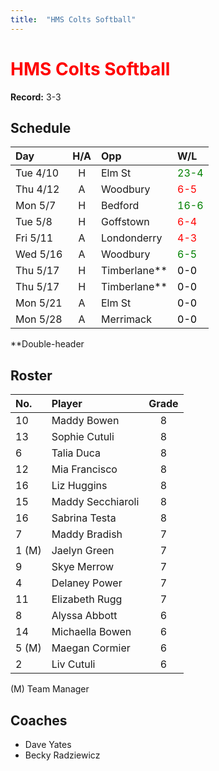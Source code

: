 ```yaml
---
title:  "HMS Colts Softball"
---
```

# <span style="color:red">HMS Colts Softball</span>

**Record:** 3-3

## Schedule

|Day       | H/A | Opp        | W/L                                   |
|:---------|:---:|:-----------|:--------------------------------------|
| Tue 4/10 |H    |Elm St      | <span style="color:green">23-4</span> |
| Thu 4/12 |A    |Woodbury    | <span style="color:red">6-5</span>    |
| Mon 5/7  |H    |Bedford     | <span style="color:green">16-6</span> |
| Tue 5/8  |H    |Goffstown   | <span style="color:red">6-4</span>    |
| Fri 5/11 |A    |Londonderry | <span style="color:red">4-3</span>    |
| Wed 5/16 |A    |Woodbury    | <span style="color:green">6-5</span>  |
| Thu 5/17 |H    |Timberlane**| <span style="color:black">0-0</span>  |
| Thu 5/17 |H    |Timberlane**| <span style="color:black">0-0</span>  |
| Mon 5/21 |A    |Elm St      | <span style="color:black">0-0</span>  |
| Mon 5/28 |A    |Merrimack   | <span style="color:black">0-0</span>  |

**Double-header

## Roster

|No.     |Player           | Grade|
|:-------|:----------------|:----:|
|10      |Maddy Bowen      | 8    |
|13      |Sophie Cutuli    | 8    |
|6       |Talia Duca       | 8    |
|12      |Mia Francisco    | 8    |
|16      |Liz Huggins      | 8    |
|15      |Maddy Secchiaroli| 8    |
|16      |Sabrina Testa    | 8    |
|7       |Maddy Bradish    | 7    |
|1 (M)   |Jaelyn Green     | 7    |
|9       |Skye Merrow      | 7    |
|4       |Delaney Power    | 7    |
|11      |Elizabeth Rugg   | 7    |
|8       |Alyssa Abbott    | 6    |
|14      |Michaella Bowen  | 6    |
|5 (M)   |Maegan Cormier   | 6    |
|2       |Liv Cutuli       | 6    |

(M) Team Manager

## Coaches
* Dave Yates
* Becky Radziewicz

